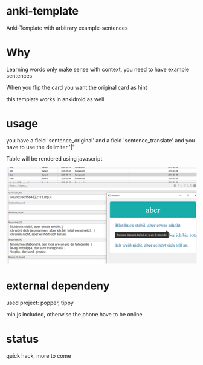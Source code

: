 # anki-template
Anki-Template with arbitrary example-sentences

# Why

Learning words only make sense with context, you need to have example sentences

When you flip the card you want the original card as hint

this template works in ankidroid as well

# usage

you have a field 'sentence_original' and a field 'sentence_translate' and you have to use the delimiter '|'

Table will be rendered using javascript

![Anki-Example](/doc/image/screenshot_anki_1.png)

# external dependeny
used project: popper, tippy

min.js included, otherwise the phone have to be online

# status
quick hack, more to come
